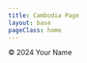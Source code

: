 ```yaml
---
title: Cambodia Page
layout: base
pageClass: home
---
```


<footer>
        <p>&copy; 2024 Your Name</p>
  </footer>